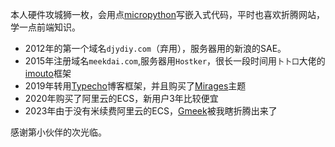 本人硬件攻城狮一枚，会用点[micropython](https://micropython.org/)写嵌入式代码，平时也喜欢折腾网站，学一点前端知识。

- 2012年的第一个域名`djydiy.com`（弃用），服务器用的新浪的SAE。
- 2015年注册域名`meekdai.com`,服务器用`Hostker`，很长一段时间用`卜卜口`大佬的[imouto](https://github.com/itorr/imouto)框架
- 2019年转用[Typecho](https://typecho.org/)博客框架，并且购买了[Mirages](https://get233.com/archives/mirages-intro.html)主题
- 2020年购买了阿里云的ECS，新用户3年比较便宜
- 2023年由于没有米续费阿里云的ECS，[Gmeek](https://github.com/Meekdai/Gmeek)被我瞎折腾出来了

<span id="busuanzi_container_site_uv" style="display: inline;">
感谢第<span id="busuanzi_value_site_uv" style="color:#ff5000"></span>小伙伴的<span id="busuanzi_value_site_pv" style="color:#ff5000"></span>次光临。
</span>

[comment]: # (##{"script":"<script async src='//busuanzi.ibruce.info/busuanzi/2.3/busuanzi.pure.mini.js'></script><script>document.getElementById\('user-content-busuanzi_container_site_uv'\).id='busuanzi_container_site_uv';document.getElementById\('user-content-busuanzi_value_site_uv'\).id='busuanzi_value_site_uv';document.getElementById\('user-content-busuanzi_value_site_pv'\).id='busuanzi_value_site_pv';</script>"}##)